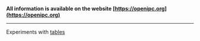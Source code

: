 
**All information is available on the website [https://openipc.org](https://openipc.org)**

----

Experiments with [tables](/example_tables.html)
